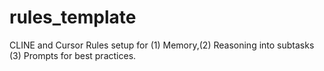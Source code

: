# rules_template
CLINE and Cursor Rules setup for (1) Memory,(2) Reasoning into subtasks (3) Prompts for best practices.

